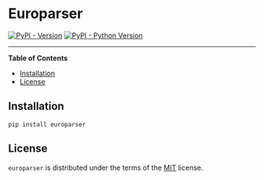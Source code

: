 # Europarser

[![PyPI - Version](https://img.shields.io/pypi/v/europarser.svg)](https://pypi.org/project/europarser)
[![PyPI - Python Version](https://img.shields.io/pypi/pyversions/europarser.svg)](https://pypi.org/project/europarser)

-----

**Table of Contents**

- [Installation](#installation)
- [License](#license)

## Installation

```console
pip install europarser
```

## License

`europarser` is distributed under the terms of the [MIT](https://spdx.org/licenses/MIT.html) license.
